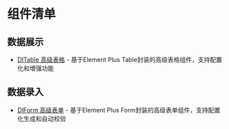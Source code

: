 # 组件清单

## 数据展示
- [DlTable 高级表格](dl-table.md) - 基于Element Plus Table封装的高级表格组件，支持配置化和增强功能

## 数据录入
- [DlForm 高级表单](dl-form.md) - 基于Element Plus Form封装的高级表单组件，支持配置化生成和自动校验
